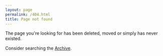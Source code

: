 ```yaml
---
layout: page
permalink: /404.html
title: Page not found
---
```

The page you're looking for has been deleted, moved or simply has never existed. 

Consider searching the [Archive][archive].

[archive]: /archive
